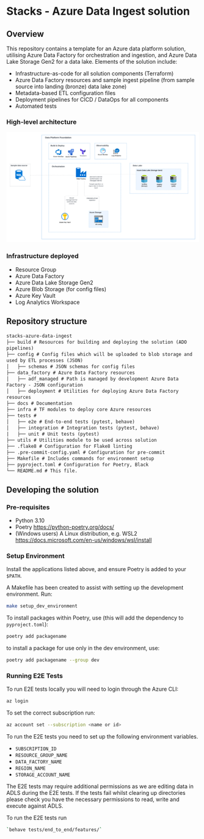 # Stacks - Azure Data Ingest solution

## Overview

This repository contains a template for an Azure data platform solution, utilising Azure Data Factory for orchestration and ingestion, and Azure Data Lake Storage Gen2 for a data lake. Elements of the solution include:
* Infrastructure-as-code for all solution components (Terraform)
* Azure Data Factory resources and sample ingest pipeline (from sample source into landing (bronze) data lake zone)
* Metadata-based ETL configuration files
* Deployment pipelines for CICD / DataOps for all components
* Automated tests

### High-level architecture

![High-level architecture](docs/images/Stacks_Azure_Data_Platform-Ingestion_HLD.png?raw=true "High-level architecture")

### Infrastructure deployed
* Resource Group
* Azure Data Factory
* Azure Data Lake Storage Gen2
* Azure Blob Storage (for config files)
* Azure Key Vault
* Log Analytics Workspace

## Repository structure
```
stacks-azure-data-ingest
├── build # Resources for building and deploying the solution (ADO pipelines)
├── config # Config files which will be uploaded to blob storage and used by ETL processes (JSON)
│   ├── schemas # JSON schemas for config files
├── data_factory # Azure Data Factory resources
│   ├── adf_managed # Path is managed by development Azure Data Factory - JSON configuration
│   ├── deployment # Utilities for deploying Azure Data Factory resources
├── docs # Documentation
├── infra # TF modules to deploy core Azure resources
├── tests #
│   ├── e2e # End-to-end tests (pytest, behave)
│   ├── integration # Integration tests (pytest, behave)
|   ├── unit # Unit tests (pytest)
├── utils # Utilities module to be used across solution
├── .flake8 # Configuration for Flake8 linting
├── .pre-commit-config.yaml # Configuration for pre-commit
├── Makefile # Includes commands for environment setup
├── pyproject.toml # Configuration for Poetry, Black
└── README.md # This file.
```

## Developing the solution

### Pre-requisites

* Python 3.10
* Poetry https://python-poetry.org/docs/
* (Windows users) A Linux distribution, e.g. WSL2 https://docs.microsoft.com/en-us/windows/wsl/install

### Setup Environment
Install the applications listed above, and ensure Poetry is added to your `$PATH`.

A Makefile has been created to assist with setting up the development environment. Run:
```bash
make setup_dev_environment
```

To install packages within Poetry, use (this will add the dependency to `pyproject.toml`):
```bash
poetry add packagename
```
to install a package for use only in the dev environment, use:
```bash
poetry add packagename --group dev
```

### Running E2E Tests

To run E2E tests locally you will need to login through the Azure CLI:

```bash
az login 
```

To set the correct subscription run:

```bash
az account set --subscription <name or id>
```

To run the E2E tests you need to set up the following environment variables.

- `SUBSCRIPTION_ID `
- `RESOURCE_GROUP_NAME`
- `DATA_FACTORY_NAME`
- `REGION_NAME`
- `STORAGE_ACCOUNT_NAME`

The E2E tests may require additional permissions as we are editing data in ADLS during the E2E tests. If the tests fail
whilst clearing up directories please check you have the necessary permissions to read, write and execute against ADLS.

To run the E2E tests run

```bash
`behave tests/end_to_end/features/`
```